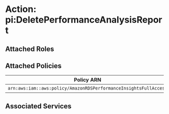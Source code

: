 # Action: pi:DeletePerformanceAnalysisReport

## Attached Roles

## Attached Policies

| Policy ARN | Policy Name |
|------------|-------------|
| `arn:aws:iam::aws:policy/AmazonRDSPerformanceInsightsFullAccess` | [AmazonRDSPerformanceInsightsFullAccess](../policies.md#amazonrdsperformanceinsightsfullaccess) |

## Associated Services

